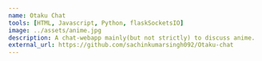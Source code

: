 ```yaml
---
name: Otaku Chat
tools: [HTML, Javascript, Python, flaskSocketsIO]
image: ../assets/anime.jpg
description: A chat-webapp mainly(but not strictly) to discuss anime. 
external_url: https://github.com/sachinkumarsingh092/Otaku-chat
---
```

